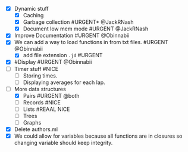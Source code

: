 - [x] Dynamic stuff
  - [x]  Caching
  - [x]  Garbage collection #URGENT* @JackRNash
  - [x]  Document low mem mode #URGENT @JackRNash
- [x]  Improve Documentation #URGENT @Obinnabii
- [x] We can add a way to load functions in from txt files. #URGENT @Obinnabii
  - [x] add file extension `.jd` #URGENT
- [x] #Display #URGENT @Obinnabii
- [ ] Timer stuff #NICE
  - [ ] Storing times.
  - [ ] Displaying averages for each lap.
- [ ] More data structures
  - [x] Pairs #URGENT @both
  - [ ] Records #NICE 
  - [ ] Lists #REAAL NICE
  - [ ] Trees
  - [ ] Graphs
- [x] Delete authors.ml
- [x] We could allow for variables because all functions are in closures so changing variable should keep integrity.
